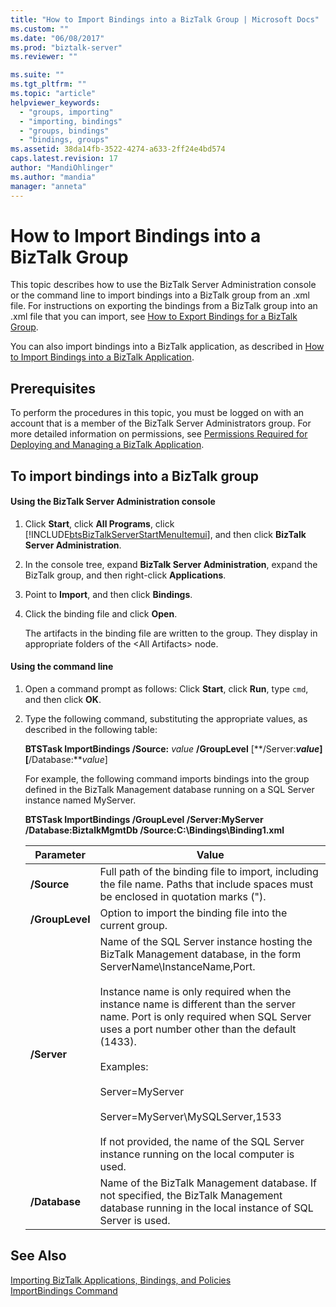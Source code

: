 ```yaml
---
title: "How to Import Bindings into a BizTalk Group | Microsoft Docs"
ms.custom: ""
ms.date: "06/08/2017"
ms.prod: "biztalk-server"
ms.reviewer: ""

ms.suite: ""
ms.tgt_pltfrm: ""
ms.topic: "article"
helpviewer_keywords: 
  - "groups, importing"
  - "importing, bindings"
  - "groups, bindings"
  - "bindings, groups"
ms.assetid: 38da14fb-3522-4274-a633-2ff24e4bd574
caps.latest.revision: 17
author: "MandiOhlinger"
ms.author: "mandia"
manager: "anneta"
---
```

# How to Import Bindings into a BizTalk Group
This topic describes how to use the BizTalk Server Administration console or the command line to import bindings into a BizTalk group from an .xml file. For instructions on exporting the bindings from a BizTalk group into an .xml file that you can import, see [How to Export Bindings for a BizTalk Group](../core/how-to-export-bindings-for-a-biztalk-group.md).  
  
 You can also import bindings into a BizTalk application, as described in [How to Import Bindings into a BizTalk Application](../core/how-to-import-bindings-into-a-biztalk-application.md).  
  
## Prerequisites  
 To perform the procedures in this topic, you must be logged on with an account that is a member of the BizTalk Server Administrators group. For more detailed information on permissions, see [Permissions Required for Deploying and Managing a BizTalk Application](../core/permissions-required-for-deploying-and-managing-a-biztalk-application.md).  
  
## To import bindings into a BizTalk group  
  
#### Using the BizTalk Server Administration console  
  
1.  Click **Start**, click **All Programs**, click [!INCLUDE[btsBizTalkServerStartMenuItemui](../includes/btsbiztalkserverstartmenuitemui-md.md)], and then click **BizTalk Server Administration**.  
  
2.  In the console tree, expand  **BizTalk Server Administration**, expand the BizTalk group, and then right-click **Applications**.  
  
3.  Point to **Import**, and then click **Bindings**.  
  
4.  Click the binding file and click **Open**.  
  
     The artifacts in the binding file are written to the group. They display in appropriate folders of the \<All Artifacts\> node.  
  
#### Using the command line  
  
1.  Open a command prompt as follows: Click **Start**, click **Run**, type `cmd`, and then click **OK**.  
  
2.  Type the following command, substituting the appropriate values, as described in the following table:  
  
     **BTSTask ImportBindings /Source:** *value* **/GroupLevel** [**/Server:***value*] [**/Database:***value*]  
  
     For example, the following command imports bindings into the group defined in the BizTalk Management database running on a SQL Server instance named MyServer.  
  
     **BTSTask ImportBindings /GroupLevel /Server:MyServer /Database:BiztalkMgmtDb /Source:C:\Bindings\Binding1.xml**  
  
    |Parameter|Value|  
    |---------------|-----------|  
    |**/Source**|Full path of the binding file to import, including the file name. Paths that include spaces must be enclosed in quotation marks (").|  
    |**/GroupLevel**|Option to import the binding file into the current group.|  
    |**/Server**|Name of the SQL Server instance hosting the BizTalk Management database, in the form ServerName\InstanceName,Port.<br /><br /> Instance name is only required when the instance name is different than the server name. Port is only required when SQL Server uses a port number other than the default (1433).<br /><br /> Examples:<br /><br /> Server=MyServer<br /><br /> Server=MyServer\MySQLServer,1533<br /><br /> If not provided, the name of the SQL Server instance running on the local computer is used.|  
    |**/Database**|Name of the BizTalk Management database. If not specified, the BizTalk Management database running in the local instance of SQL Server is used.|  
  
## See Also  
 [Importing BizTalk Applications, Bindings, and Policies](../core/importing-biztalk-applications-bindings-and-policies.md)   
 [ImportBindings Command](../core/importbindings-command.md)